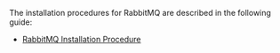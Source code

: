 The installation procedures for RabbitMQ are described in the following guide:

* [RabbitMQ Installation Procedure](/docs/public/installation.md)
